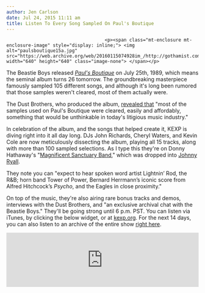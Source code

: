 ```yaml
---
author: Jen Carlson
date: Jul 24, 2015 11:11 am
title: Listen To Every Song Sampled On Paul's Boutique
---
```


	
										<p><span class="mt-enclosure mt-enclosure-image" style="display: inline;"> <img alt="paulsboutique15a.jpg" src="https://web.archive.org/web/20160115074928im_/http://gothamist.com/attachments/arts_jen/paulsboutique15a.jpg" width="640" height="640" class="image-none"> </span></p>

<p>The Beastie Boys released <a href="https://web.archive.org/web/20160115074928/http://gothamist.com/tags/paulsboutique"><em>Paul&apos;s Boutique</em></a> on July 25th, 1989, which means the seminal album turns 26 tomorrow. The groundbreaking masterpiece famously sampled 105 different songs, and although it&apos;s long been rumored that those samples weren&apos;t cleared, most of them actually were. </p>

<p>The Dust Brothers, who produced the album, <a href="https://web.archive.org/web/20160115074928/http://www.soundonsound.com/sos/may05/articles/dust.htm">revealed that</a> &quot;most of the samples used on Paul&apos;s Boutique were cleared, easily and affordably, something that would be unthinkable in today&apos;s litigious music industry.&quot;</p>

<p>In celebration of the album, and the songs that helped create it, KEXP is diving right into it all day long. DJs John Richards, Cheryl Waters, and Kevin Cole are now meticulously dissecting the album, playing all 15 tracks, along with more than 100 sampled selections. As I type this they&apos;re on Donny Hathaway&apos;s &quot;<a href="https://web.archive.org/web/20160115074928/https://www.youtube.com/watch?v=NWnnbDraKqo">Magnificent Sanctuary Band</a>,&quot; which was dropped into <a href="https://web.archive.org/web/20160115074928/http://www.paulsboutique.info/Johnny_Ryall">Johnny Ryall</a>.</p>

<p>They note you can &quot;expect to hear spoken word artist Lightnin&#x2019; Rod, the R&amp;B; horn band Tower of Power, Bernard Herrmann&#x2019;s iconic score from Alfred Hitchcock&#x2019;s <em>Psycho</em>, and the Eagles in close proximity.&quot;</p>

<p>On top of the music, they&apos;re also airing rare bonus tracks and demos, interviews with the Dust Brothers, and &quot;an exclusive archival chat with the Beastie Boys.&quot; They&apos;ll be going strong until 6 p.m. PST. You can listen via iTunes, by clicking the below widget, or at <a href="https://web.archive.org/web/20160115074928/http://kexp.org/">kexp.org</a>. For the next 14 days, you can also listen to an archive of the entire show <a href="https://web.archive.org/web/20160115074928/http://www.kexp.org/archive#/2015/07/24/6AM/00">right here</a>.</p>

<p><iframe frameborder="0" overflow="hidden" height="142px" src="https://web.archive.org/web/20160115074928if_/http://kexp.org/player/widgets/" width="100%"></iframe></p>					
										
									
				